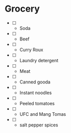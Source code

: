 # Grocery
- [ ] - Soda
- [ ] - Beef
- [ ] - Curry Roux
- [ ] - Laundry detergent
- [ ] - Meat
- [ ] - Canned gooda
- [ ] - Instant noodles
- [ ] - Peeled tomatoes
- [ ] - UFC and Mang Tomas
- [ ] - salt pepper spices
